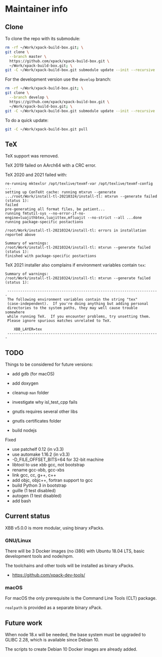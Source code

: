 # Maintainer info

## Clone

To clone the repo with its submodule:

```sh
rm -rf ~/Work/xpack-build-box.git; \
git clone \
  --branch master \
  https://github.com/xpack/xpack-build-box.git \
  ~/Work/xpack-build-box.git; \
git -C ~/Work/xpack-build-box.git submodule update --init --recursive
```

For the development version use the `develop` branch:

```sh
rm -rf ~/Work/xpack-build-box.git; \
git clone \
  --branch develop \
  https://github.com/xpack/xpack-build-box.git \
  ~/Work/xpack-build-box.git; \
git -C ~/Work/xpack-build-box.git submodule update --init --recursive
```

To do a quick update:

```sh
git -C ~/Work/xpack-build-box.git pull
```

## TeX

TeX support was removed.

TeX 2019 failed on AArch64 with a CRC error.

TeX 2020 and 2021 failed with:

```console
re-running mktexlsr /opt/texlive/texmf-var /opt/texlive/texmf-config ...
setting up ConTeXt cache: running mtxrun --generate .../root/Work/install-tl-20210324/install-tl: mtxrun --generate failed (status 1):
failed
pre-generating all format files, be patient...
running fmtutil-sys --no-error-if-no-engine=luajithbtex,luajittex,mfluajit --no-strict --all ...done
running package-specific postactions

/root/Work/install-tl-20210324/install-tl: errors in installation reported above

Summary of warnings:
/root/Work/install-tl-20210324/install-tl: mtxrun --generate failed (status 1):
finished with package-specific postactions
```

TeX 2021 installer also complains if environment variables contain `tex`:

```console
Summary of warnings:
/root/Work/install-tl-20210324/install-tl: mtxrun --generate failed (status 1):

 ----------------------------------------------------------------------
 The following environment variables contain the string "tex"
 (case-independent).  If you're doing anything but adding personal
 directories to the system paths, they may well cause trouble somewhere
 while running TeX.  If you encounter problems, try unsetting them.
 Please ignore spurious matches unrelated to TeX.

    XBB_LAYER=tex
 ----------------------------------------------------------------------
```

## TODO

Things to be considered for future versions:

- add gdb (for macOS)
- add doxygen
- cleanup `man` folder
- investigate why isl_test_cpp fails
- gnutls requires several other libs
- gnutls certificates folder

- build nodejs

Fixed

- use patchelf 0.12 (in v3.3)
- use automake 1.16.2 (in v3.3)
- -D_FILE_OFFSET_BITS=64 for 32-bit machine
- libtool to use xbb gcc, not bootstrap
- rename gcc-xbb, gcc-xbs
- link gcc, cc, g++, c++
- add objc, objc++, fortran support to gcc
- build Python 3 in bootstrap
- guille (1 test disabled)
- autogen (1 test disabled)
- add bash

## Current status

XBB v5.0.0 is more modular, using binary xPacks.

### GNU/Linux

There will be 3 Docker images (no i386) with Ubuntu 18.04 LTS,
basic development tools and node/npm.

The toolchains and other tools will be installed as binary xPacks.

- <https://github.com/xpack-dev-tools/>

### macOS

For macOS the only prerequisite is the Command Line Tools (CLT) package.

`realpath` is provided as a separate binary xPack.

## Future work

When node 18.x will be needed, the base system must be upgraded to
GLIBC 2.28, which is available since Debian 10.

The scripts to create Debian 10 Docker images are already added.
